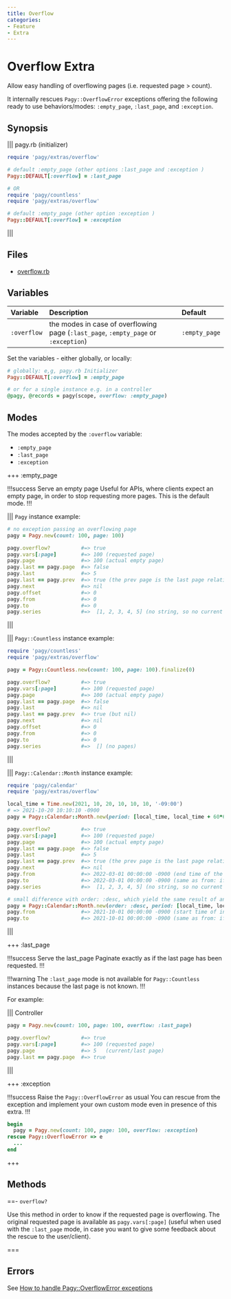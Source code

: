 ```yaml
---
title: Overflow
categories:
- Feature
- Extra
---
```


# Overflow Extra

Allow easy handling of overflowing pages (i.e. requested page > count).

It internally rescues `Pagy::OverflowError` exceptions offering the following ready to use behaviors/modes: `:empty_page`, `:last_page`, and `:exception`.

## Synopsis

||| pagy.rb (initializer)

```ruby
require 'pagy/extras/overflow'

# default :empty_page (other options :last_page and :exception )
Pagy::DEFAULT[:overflow] = :last_page

# OR
require 'pagy/countless'
require 'pagy/extras/overflow'

# default :empty_page (other option :exception )
Pagy::DEFAULT[:overflow] = :exception

```
|||

## Files

- [overflow.rb](https://github.com/ddnexus/pagy/blob/master/lib/pagy/extras/overflow.rb)

## Variables

| Variable    | Description                                                                         | Default       |
|:------------|:------------------------------------------------------------------------------------|:--------------|
| `:overflow` | the modes in case of overflowing page (`:last_page`, `:empty_page` or `:exception`) | `:empty_page` |

Set the variables - either globally, or locally:

```ruby
# globally: e,g, pagy.rb Initializer
Pagy::DEFAULT[:overflow] = :empty_page

# or for a single instance e.g. in a controller
@pagy, @records = pagy(scope, overflow: :empty_page)
```

## Modes

The modes accepted by the `:overflow` variable:

- `:empty_page`
- `:last_page`
- `:exception`

+++ :empty_page

!!!success Serve an empty page
Useful for APIs, where clients expect an empty page, in order to stop requesting more pages. This is the default mode.
!!!

||| `Pagy` instance example:
```ruby
# no exception passing an overflowing page
pagy = Pagy.new(count: 100, page: 100)

pagy.overflow?          #=> true
pagy.vars[:page]        #=> 100 (requested page)
pagy.page               #=> 100 (actual empty page)
pagy.last == pagy.page  #=> false
pagy.last               #=> 5
pagy.last == pagy.prev  #=> true (the prev page is the last page relative to the overflowing page)
pagy.next               #=> nil
pagy.offset             #=> 0
pagy.from               #=> 0
pagy.to                 #=> 0
pagy.series             #=>  [1, 2, 3, 4, 5] (no string, so no current page highlighted in the UI)
```
|||

||| `Pagy::Countless` instance example:

```ruby
require 'pagy/countless'
require 'pagy/extras/overflow'

pagy = Pagy::Countless.new(count: 100, page: 100).finalize(0)

pagy.overflow?          #=> true
pagy.vars[:page]        #=> 100 (requested page)
pagy.page               #=> 100 (actual empty page)
pagy.last == pagy.page  #=> false
pagy.last               #=> nil
pagy.last == pagy.prev  #=> true (but nil)
pagy.next               #=> nil
pagy.offset             #=> 0
pagy.from               #=> 0
pagy.to                 #=> 0
pagy.series             #=>  [] (no pages)
```
|||


||| `Pagy::Calendar::Month` instance example:

```ruby
require 'pagy/calendar'
require 'pagy/extras/overflow'

local_time = Time.new(2021, 10, 20, 10, 10, 10, '-09:00')
# => 2021-10-20 10:10:10 -0900
pagy = Pagy::Calendar::Month.new(period: [local_time, local_time + 60*60*24*130], page: 100)

pagy.overflow?          #=> true
pagy.vars[:page]        #=> 100 (requested page)
pagy.page               #=> 100 (actual empty page)
pagy.last == pagy.page  #=> false
pagy.last               #=> 5
pagy.last == pagy.prev  #=> true (the prev page is the last page relative to the overflowing page)
pagy.next               #=> nil
pagy.from               #=> 2022-03-01 00:00:00 -0900 (end time of the final unit)
pagy.to                 #=> 2022-03-01 00:00:00 -0900 (same as from: if used it gets no records)
pagy.series             #=>  [1, 2, 3, 4, 5] (no string, so no current page highlighted in the UI)

# small difference with order: :desc, which yield the same result of an empty page
pagy = Pagy::Calendar::Month.new(order: :desc, period: [local_time, local_time + 60*60*24*130], page: 100)
pagy.from               #=> 2021-10-01 00:00:00 -0900 (start time of initial unit)
pagy.to                 #=> 2021-10-01 00:00:00 -0900 (same as from: if used it gets no records)
```
|||

+++ :last_page

!!!success Serve the last_page
Paginate exactly as if the last page has been requested. 
!!!

!!!warning 
The `:last_page` mode is not available for `Pagy::Countless` instances because the last page is not known.
!!!

For example:

||| Controller
```ruby
pagy = Pagy.new(count: 100, page: 100, overflow: :last_page)

pagy.overflow?          #=> true
pagy.vars[:page]        #=> 100 (requested page)
pagy.page               #=> 5   (current/last page)
pagy.last == pagy.page  #=> true
```
|||

+++ :exception

!!!success Raise the `Pagy::OverflowError` as usual
You can rescue from the exception and implement your own custom mode even in presence of this extra.
!!!

```ruby
begin
  pagy = Pagy.new(count: 100, page: 100, overflow: :exception)
rescue Pagy::OverflowError => e
  ...
end
```
+++


## Methods

==- `overflow?`

Use this method in order to know if the requested page is overflowing. The original requested page is available as `pagy.vars[:page]` (useful when used with the `:last_page` mode, in case you want to give some feedback about the rescue to the user/client).

===

## Errors

See [How to handle Pagy::OverflowError exceptions](/docs/how-to.md#handle-pagyoverflowerror-exceptions)
